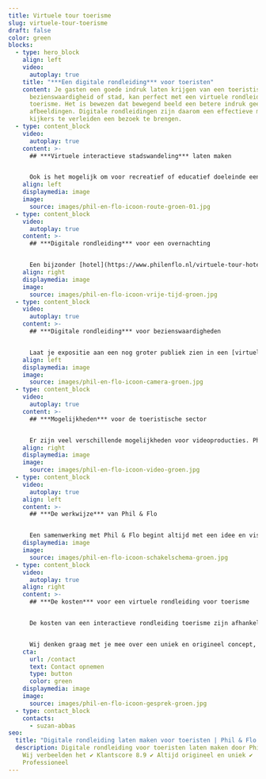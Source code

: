 ```yaml
---
title: Virtuele tour toerisme
slug: virtuele-tour-toerisme
draft: false
color: green
blocks:
  - type: hero_block
    align: left
    video:
      autoplay: true
    title: "***Een digitale rondleiding*** voor toeristen"
    content: Je gasten een goede indruk laten krijgen van een toeristische regio,
      bezienswaardigheid of stad, kan perfect met een virtuele rondleiding voor
      toerisme. Het is bewezen dat bewegend beeld een betere indruk geeft dan
      afbeeldingen. Digitale rondleidingen zijn daarom een effectieve manier om
      kijkers te verleiden een bezoek te brengen.
  - type: content_block
    video:
      autoplay: true
    content: >-
      ## ***Virtuele interactieve stadswandeling*** laten maken


      Ook is het mogelijk om voor recreatief of educatief doeleinde een interactieve stadswandeling te laten maken. Tijdens een wandeling in de stad laat je de kijker bijvoorbeeld langs verschillende bezienswaardigheden lopen. De kijker kan er vervolgens zelf voor kiezen om een bezienswaardigheid te ‘unlocken’ en de stad beter te leren kennen.
    align: left
    displaymedia: image
    image:
      source: images/phil-en-flo-icoon-route-groen-01.jpg
  - type: content_block
    video:
      autoplay: true
    content: >-
      ## ***Digitale rondleiding*** voor een overnachting


      Een bijzonder [hotel](https://www.philenflo.nl/virtuele-tour-hotel/), camping of ander soort overnachting in beeld brengen?  Laat je gasten alvast kennismaken door ze mee te nemen in een digitale rondleiding. Heb je vernieuwde hotelkamers, luxe lodges, chalets of kampeertenten beschikbaar? Door de verschillende verblijfsmogelijkheden te filmen, kunnen gasten alvast hun favoriete plek uitkiezen. Daarnaast kunnen we natuurlijk ook andere ruimtes zoals de horeca, het zwembad, de kinderanimatie of receptie filmen. Door alle faciliteiten in beeld te brengen, wordt de beleving voor de gasten nog realistischer.
    align: right
    displaymedia: image
    image:
      source: images/phil-en-flo-icoon-vrije-tijd-groen.jpg
  - type: content_block
    video:
      autoplay: true
    content: >-
      ## ***Digitale rondleiding*** voor bezienswaardigheden


      Laat je expositie aan een nog groter publiek zien in een [virtuele museum tour](https://www.philenflo.nl/virtuele-tour-museum/). Of laat toeristen alvast kennismaken met die historische kerk of monumenten in een digitale rondleiding voor bezienswaardigheden. Met zo’n digitale rondleiding neem je mogelijke belemmeringen bij kijkers weg en haal je ze over de streep om een bezoek te brengen. Je kunt zelf bepalen welke elementen je laat zien en waar je de kijker kennis mee wilt laten maken. Weet je niet goed welke elementen je moet kiezen? Onze experts helpen je hier graag mee. We helpen je graag onderzoeken wat voor jou het best uitpakt.
    align: left
    displaymedia: image
    image:
      source: images/phil-en-flo-icoon-camera-groen.jpg
  - type: content_block
    video:
      autoplay: true
    content: >-
      ## ***Mogelijkheden*** voor de toeristische sector


      Er zijn veel verschillende mogelijkheden voor videoproducties. Phil & Flo heeft ervaring met [360 graden video’s](https://www.philenflo.nl/360-graden-video-laten-maken/) en foto’s, [VR (virtual reality)](https://www.philenflo.nl/oplossingen/virtual-reality/), 3D rondleidingen en allerlei andere vormen hier tussenin. Het is natuurlijk afhankelijk van de vraag of opdracht welke videovorm geschikt is. We gaan daarom  graag met je in gesprek om te kijken welke videovorm bij jullie past. Neem vrijblijvend contact met ons op voor de mogelijkheden!
    align: right
    displaymedia: image
    image:
      source: images/phil-en-flo-icoon-video-groen.jpg
  - type: content_block
    video:
      autoplay: true
    align: left
    content: >-
      ## ***De werkwijze*** van Phil & Flo


      Een samenwerking met Phil & Flo begint altijd met een idee en visie. Tijdens een intake gesprek bespreken we jullie ideeën, wensen en doelen. Vervolgens werken we aan een technisch kader om de opdracht te vormen. Als de opdracht is gevormd, maak je kennis met een van onze creative producers, die je door het proces begeleidt. Met de creative producer beginnen we met een creatieve sessie waarin wordt bepaald hoe de kaders voor de [virtuele rondleiding](https://www.philenflo.nl/virtuele-tour/) toerisme worden ingekleurd. Wie en wat gaan we filmen? Houden we interviews of kiezen we voor een [voice-over](https://www.philenflo.nl/kennisbank/wat-is-een-voice-over/)? Alle onderdelen worden verzameld en aan elkaar verbonden in een wireframe. Op basis van het wireframe maakt de creative producer afspraken over de benodigde mensen en locaties en wordt een draaiboek gemaakt.
    displaymedia: image
    image:
      source: images/phil-en-flo-icoon-schakelschema-groen.jpg
  - type: content_block
    video:
      autoplay: true
    align: right
    content: >-
      ## ***De kosten*** voor een virtuele rondleiding voor toerisme


      De kosten van een interactieve rondleiding toerisme zijn afhankelijk van de wensen en eisen. Phil & Flo stelt een offerte op maat op, een vast bedrag is er niet. Een persoonlijke offerte is dé manier om concreet inzicht te bieden in de kosten. Er zijn namelijk meerdere factoren die invloed hebben op de prijs. Phil & Flo werkt met eerlijke tarieven en is volledig transparant.


      Wij denken graag met je mee over een uniek en origineel concept, dat voldoet aan jouw wensen en eisen. Onze expertise wordt ingezet voor het beste concept. Wil je meer weten? Neem dan contact op voor een vrijblijvende offerte.
    cta:
      url: /contact
      text: Contact opnemen
      type: button
      color: green
    displaymedia: image
    image:
      source: images/phil-en-flo-icoon-gesprek-groen.jpg
  - type: contact_block
    contacts:
      - suzan-abbas
seo:
  title: "Digitale rondleiding laten maken voor toeristen | Phil & Flo "
  description: Digitale rondleiding voor toeristen laten maken door Phil & Flo.
    Wij verbeelden het ✔ Klantscore 8.9 ✔ Altijd origineel en uniek ✔
    Professioneel
---
```

